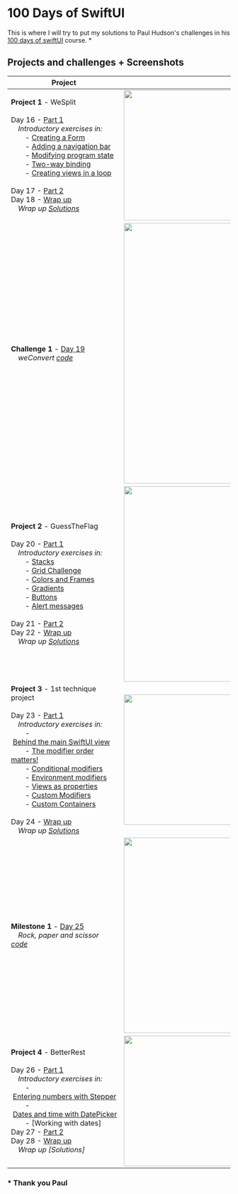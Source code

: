 # 100 Days of  SwiftUI 				                                                                                                                                                                                                                                                    

This is where I will try to put my solutions to Paul Hudson's challenges in his [100 days of swiftUI](https://www.hackingwithswift.com/100/swiftui) course. *

## Projects and challenges + Screenshots

Project|Screenshots
-|-																																				
**Project 1** - WeSplit<br/><br/>                                                                                                                                                                                                                                                                                                                                                                                                                                                                                      Day 16 - [Part 1](https://www.hackingwithswift.com/100/swiftui/16)<br/>                                                                                                                                                                                                                                                                                                                                                                                                                                                                                     &emsp;*Introductory exercises in:*<br/>                                                                                                                                                                                                                                                                                                                                                                                                                                                                                                                                         &emsp;&emsp;- [Creating a Form](https://github.com/Ztottas/100-Days-of-SwiftUI/blob/main/introductory%20examples%20and%20exercises.md#creating-a-form)<br/>                                                                                                                                                                                                                                                                                                                                                                                                                                                                                                                                         &emsp;&emsp;- [Adding a navigation bar](https://github.com/Ztottas/100-Days-of-SwiftUI/blob/main/introductory%20examples%20and%20exercises.md#navigation-bar)<br/>                                                                                                                                                                                                                                                                                                                                                                                                                                                                                                                                         &emsp;&emsp;- [Modifying program state](https://github.com/Ztottas/100-Days-of-SwiftUI/blob/main/introductory%20examples%20and%20exercises.md#modify-program-state)<br/>                                                                                                                                                                                                                                                                                                                                                                                                                                                                                                                                         &emsp;&emsp;- [Two-way binding](https://github.com/Ztottas/100-Days-of-SwiftUI/blob/main/introductory%20examples%20and%20exercises.md#two-way-binding)<br/>                                                                                                                                                                                                                                                                                                                                                                                                                                                                                                                                         &emsp;&emsp;- [Creating views in a loop](https://github.com/Ztottas/100-Days-of-SwiftUI/blob/main/introductory%20examples%20and%20exercises.md#creating-views-in-a-loop)<br/><br/>                                                                                                                                                                                                                                                                                                                                                                                                                                                                               Day 17 - [Part 2](https://www.hackingwithswift.com/100/swiftui/17)<br/>                                                                                                                                                                                                                                                                                                                                                                                                                                                                                      Day 18 - [Wrap up](https://www.hackingwithswift.com/100/swiftui/18)<br/>                                                                                                                                                                                                                                                                                                                                                                                                                                                                                      &emsp;*Wrap up [Solutions](https://github.com/Ztottas/100-Days-of-SwiftUI/blob/main/Projects%20and%20challenges.md#project-1---wesplit)*                                                                                                                                                                                                                                                                                                                                                                                                                                                                                      |                                                                                                                                                                                                                                                                                                                                                                                                                                                                                                                                          <img src="https://user-images.githubusercontent.com/86367196/123831363-89cde200-d904-11eb-97ac-09c5678a57cb.png" width="294" object-fit="cover"><br/>
**Challenge 1** - [Day 19](https://www.hackingwithswift.com/100/swiftui/19)<br/>                                                                                                                                                                                                                                                                                                                                                                                                                                                                                                                                        &emsp;*weConvert [code](https://github.com/Ztottas/100-Days-of-SwiftUI/blob/main/Challenge%20days.md#challenge-1---weconvert)*                                                                                                                                                                                                                                                                                                                                                                                                                                                                                                                                         |                                                                                                                                                                                                                                                                                                                                                                                                                                                                                                                                         <img src="https://user-images.githubusercontent.com/86367196/123831407-96523a80-d904-11eb-8853-09681af14d00.png" width="588" object-fit="cover">
**Project 2** - GuessTheFlag<br/><br/>                                                                                                                                                                                                                                                                                                                                                                                                                                                                                                                                         Day 20 - [Part 1](https://www.hackingwithswift.com/100/swiftui/20)<br/>                                                                                                                                                                                                                                                                                                                                                                                                                                                                                                                                         &emsp;*Introductory exercises in:*<br/>                                                                                                                                                                                                                                                                                                                                                                                                                                                                                                                                         &emsp;&emsp;- [Stacks](https://github.com/Ztottas/100-Days-of-SwiftUI/blob/main/introductory%20examples%20and%20exercises.md#stacks)<br/>                                                                                                                                                                                                                                                                                                                                                                                                                                                                                                                                         &emsp;&emsp;- [Grid Challenge](https://github.com/Ztottas/100-Days-of-SwiftUI/blob/main/introductory%20examples%20and%20exercises.md#grid-challenge)<br/>                                                                                                                                                                                                                                                                                                                                                                                                                                                                                                                                         &emsp;&emsp;- [Colors and Frames](https://github.com/Ztottas/100-Days-of-SwiftUI/blob/main/introductory%20examples%20and%20exercises.md#color-and-frames)<br/>                                                                                                                                                                                                                                                                                                                                                                                                                                                                                                                                         &emsp;&emsp;- [Gradients](https://github.com/Ztottas/100-Days-of-SwiftUI/blob/main/introductory%20examples%20and%20exercises.md#gradients)<br/>                                                                                                                                                                                                                                                                                                                                                                                                                                                                                                                                         &emsp;&emsp;- [Buttons](https://github.com/Ztottas/100-Days-of-SwiftUI/blob/main/introductory%20examples%20and%20exercises.md#buttons)<br/>                                                                                                                                                                                                                                                                                                                                                                                                                                                                                                                                         &emsp;&emsp;- [Alert messages](https://github.com/Ztottas/100-Days-of-SwiftUI/blob/main/introductory%20examples%20and%20exercises.md#alerts)<br/><br/>                                                                                                                                                                                                                                                                                                                                                                                                                                                                                                                                         Day 21 - [Part 2](https://www.hackingwithswift.com/100/swiftui/21)<br/>                                                                                                                                                                                                                                                                                                                                                                                                                                                                                                                                         Day 22 - [Wrap up](https://www.hackingwithswift.com/books/ios-swiftui/guess-the-flag-wrap-up)<br/>                                                                                                                                                                                                                                                                                                                                                                                                                                                                                                                                          &emsp;*Wrap up [Solutions](https://github.com/Ztottas/100-Days-of-SwiftUI/blob/main/Projects%20and%20challenges.md#project-2---guesstheflag)*                                                                                                                                                                                                                                                                                                                                                                                                                                                                                                                                         |                                                                                                                                                                                                                                                                                                                                                                                                                                                                                                                                          <img src="https://user-images.githubusercontent.com/86367196/123831444-a23dfc80-d904-11eb-88c0-0baba01c8119.png" width="441" object-fit="cover">
**Project 3** - 1st technique project<br/><br/>                                                                                                                                                                                                                                                                                                                                                                                                                                                                                                                                         Day 23 - [Part 1](https://www.hackingwithswift.com/100/swiftui/23)<br/>                                                                                                                                                                                                                                                                                                                                                                                                                                                                                                                                         &emsp;*Introductory exercises in:*<br/>                                                                                                                                                                                                                                                                                                                                                                                                                                                                                                                                         &emsp;&emsp;-&nbsp;[Behind&nbsp;the&nbsp;main&nbsp;SwiftUI&nbsp;view](https://github.com/Ztottas/100-Days-of-SwiftUI/blob/main/introductory%20examples%20and%20exercises.md#behind-the-main-swiftui-view)<br/>                                                                                                                                                                                                                                                                                                                                                                                                                                                                                                                                         &emsp;&emsp;- [The modifier order matters!](https://github.com/Ztottas/100-Days-of-SwiftUI/blob/main/introductory%20examples%20and%20exercises.md#the-modifier-order-matters)<br/>                                                                                                                                                                                                                                                                                                                                                                                                                                                                                                                                         &emsp;&emsp;- [Conditional modifiers](https://github.com/Ztottas/100-Days-of-SwiftUI/blob/main/introductory%20examples%20and%20exercises.md#conditional-modifiers)<br/>                                                                                                                                                                                                                                                                                                                                                                                                                                                                                                                                         &emsp;&emsp;- [Environment modifiers](https://github.com/Ztottas/100-Days-of-SwiftUI/blob/main/introductory%20examples%20and%20exercises.md#environment-modifiers)<br/>                                                                                                                                                                                                                                                                                                                                                                                                                                                                                                                                         &emsp;&emsp;- [Views as properties](https://github.com/Ztottas/100-Days-of-SwiftUI/blob/main/introductory%20examples%20and%20exercises.md#views-as-properties)<br/>                                                                                                                                                                                                                                                                                                                                                                                                                                                                                                                                         &emsp;&emsp;- [Custom Modifiers](https://github.com/Ztottas/100-Days-of-SwiftUI/blob/main/introductory%20examples%20and%20exercises.md#custom-modifiers)<br/>                                                                                                                                                                                                                                                                                                                                                                                                                                                                                                                                         &emsp;&emsp;- [Custom Containers](https://github.com/Ztottas/100-Days-of-SwiftUI/blob/main/introductory%20examples%20and%20exercises.md#custom-containers)<br/><br/>                                                                                                                                                                                                                                                                                                                                                                                                                                                                                                                                          Day 24 - [Wrap up](https://www.hackingwithswift.com/100/swiftui/24)<br/>                                                                                                                                                                                                                                                                                                                                                                                                                                                                                                                                          &emsp;*Wrap up [Solutions](https://github.com/Ztottas/100-Days-of-SwiftUI/blob/main/Projects%20and%20challenges.md#project-3---first-technical-project)*                                                                                                                                                                                                                                                                                                                                                                                                                                                                                                                                       |                                                                                                                                                                                                                                                                                                                                                                                                                                                                                                                                                    <img src="https://user-images.githubusercontent.com/86367196/124164739-52e10300-daa1-11eb-93c1-e4231008322f.png" width="294" object-fit="cover">
**Milestone 1** - [Day 25](https://www.hackingwithswift.com/guide/ios-swiftui/2/3/challenge)<br/>                                                                                                                                                                                                                                                                                                                                                                                                                                                                                                                                        &emsp;*Rock, paper and scissor [code](https://github.com/Ztottas/100-Days-of-SwiftUI/blob/main/Milestones.md)*                                                                                                                                                                                                                                                                                                                                                                                                                                                                                                                                         |                                                                                                                                                                                                                                                                                                                                                                                                                                                                                                                                         <img src="https://user-images.githubusercontent.com/86367196/124801907-ac40aa80-df57-11eb-89cb-72df3d61abaa.png" width="441" object-fit="cover">
**Project 4** - BetterRest<br/><br/>                                                                                                                                                                                                                                                                                                                                                                                                                                                                                                                                         Day 26 - [Part 1](https://www.hackingwithswift.com/100/swiftui/26)<br/>                                                                                                                                                                                                                                                                                                                                                                                                                                                                                                                                         &emsp;*Introductory exercises in:*<br/>                                                                                                                                                                                                                                                                                                                                                                                                                                                                                                                                         &emsp;&emsp;-&nbsp;[Entering&nbsp;numbers&nbsp;with&nbsp;Stepper](https://github.com/Ztottas/100-Days-of-SwiftUI/blob/main/introductory%20examples%20and%20exercises.md#stepper)<br/>                                                                                                                                                                                                                                                                                                                                                                                                                                                                                                                                         &emsp;&emsp;-&nbsp;[Dates&nbsp;and&nbsp;time&nbsp;with&nbsp;DatePicker](https://github.com/Ztottas/100-Days-of-SwiftUI/blob/main/introductory%20examples%20and%20exercises.md#datepicker)<br/>                                                                                                                                                                                                                                                                                                                                                                                                                                                                                                                                         &emsp;&emsp;- [Working with dates]<br/>                                                                                                                                                                                                                                                                                                                                                                                                                                                                                                                                         Day 27 - [Part 2](https://www.hackingwithswift.com/100/swiftui/27)<br/>                                                                                                                                                                                                                                                                                                                                                                                                                                                                                                                                         Day 28 - [Wrap up](https://www.hackingwithswift.com/books/ios-swiftui/betterrest-wrap-up)<br/>                                                                                                                                                                                                                                                                                                                                                                                                                                                                                                                                        &emsp;*Wrap up [Solutions]*                                                                                                                                                                                                                                                                                                                                                                                                                                                                                                                                       |                                                                                                                                                                                                                                                                                                                                                                                                                                                                                                                                                    <img src="" width="294" object-fit="cover">
							 
### * Thank you Paul
